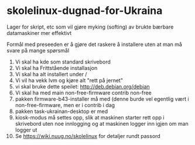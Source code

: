 # skolelinux-dugnad-for-Ukraina
Lager for skript, etc som vil gjøre myking (softing) av brukte bærbare datamaskiner mer effektivt

Formål med preseeden er å gjøre det raskere å installere uten at man må svare på mange spørsmål

1) Vi skal ha kde som standard skrivebord
2) Vi skal ha Frittstående installasjon
3) Vi skal ha alt installert under /
4) Vi vil ha vekk lvm og kjøre alt "rett på jernet"
5) vi skal bruke dette speilet: http://deb.debian.org/debian
6) Vi skal ha med main non-free-firmware contrib non-free
7) pakken firmware-b43-installer må med (denne burde vel egentlig vært i non-free-firmware, men er i contrib i dag
8) pakken task-ukrainan-desktop er med
9) kiosk-modus må settes opp, slik at maskinen starter rett opp i skrivebord uten noe innlogging og at maskinen logger inn igjen om man logger ut
10) Se https://wiki.nuug.no/skolelinux for detaljer rundt passord
